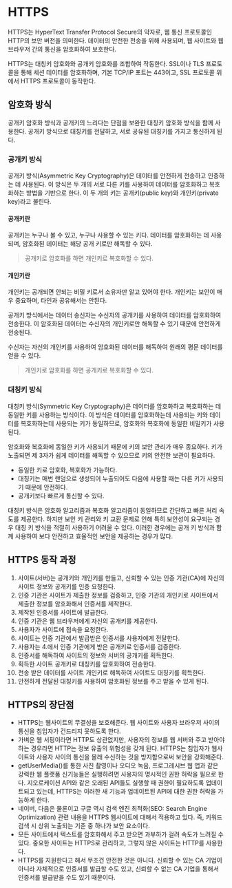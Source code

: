 
# HTTPS

HTTPS는 HyperText Transfer Protocol Secure의 약자로, 웹 통신 프로토콜인 HTTP의 보안 버전을 의미한다. 데이터의 안전한 전송을 위해 사용되며, 웹 사이트와 웹 브라우저 간의 통신을 암호화하여 보호한다.

HTTPS는 대칭키 암호화와 공개키 암호화를 조합하여 작동한다. SSL이나 TLS 프로토콜을 통해 세션 데이터를 암호화하며, 기본 TCP/IP 포트는 443이고, SSL 프로토콜 위에서 HTTPS 프로토콜이 동작한다.

## 암호화 방식
공개키 암호화 방식과 공개키의 느리다는 단점을 보완한 대칭키 암호화 방식을 함께 사용한다. 공개키 방식으로 대칭키를 전달하고, 서로 공유된 대칭키를 가지고 통신하게 된다.

### 공개키 방식
공개키 방식(Asymmetric Key Cryptography)은 데이터를 안전하게 전송하고 인증하는 데 사용된다. 이 방식은 두 개의 서로 다른 키를 사용하여 데이터를 암호화하고 복호화하는 방법을 기반으로 한다. 이 두 개의 키는 공개키(public key)와 개인키(private key)라고 불린다.

#### 공개키란
공개키는 누구나 볼 수 있고, 누구나 사용할 수 있는 키다. 데이터를 암호화하는 데 사용되며, 암호화된 데이터는 해당 공개 키로만 해독할 수 있다.

> 공개키로 암호화를 하면 개인키로 복호화할 수 있다.

#### 개인키란
개인키는 공개되면 안되는 비밀 키로서 소유자만 알고 있어야 한다. 개인키는 보안이 매우 중요하며, 타인과 공유해서는 안된다.

공개키 방식에서는 데이터 송신자는 수신자의 공개키를 사용하여 데이터를 암호화하여 전송한다. 이 암호화된 데이터는 수신자의 개인키로만 해독할 수 있기 때문에 안전하게 전송된다.

수신자는 자신의 개인키를 사용하여 암호화된 데이터를 해독하여 원래의 평문 데이터를 얻을 수 있다.

> 개인키로 암호화를 하면 공개키로 복호화할 수 있다.

### 대칭키 방식
대칭키 방식(Symmetric Key Cryptography)은 데이터를 암호화하고 복호화하는 데 동일한 키를 사용하는 방식이다. 이 방식은 데이터를 암호화하는데 사용되는 키와 데이터를 복호화하는데 사용되는 키가 동일하므로, 암호화와 복호화에 동일한 비밀키가 사용된다.

암호화와 복호화에 동일한 키가 사용되기 때문에 키의 보안 관리가 매우 종요하다. 키가 노출되면 제 3자가 쉽게 데이터를 해독할 수 있으므로 키의 안전한 보관이 필요하다.

- 동일한 키로 암호화, 복호화가 가능하다.
- 대칭키는 매번 랜덤으로 생성되어 누출되어도 다음에 사용할 때는 다른 키가 사용되기 때문에 안전하다.
- 공개키보다 빠르게 통신할 수 있다.

대칭키 방식은 암호화 알고리즘과 복호화 알고리즘이 동일하므로 간단하고 빠른 처리 속도를 제공한다. 하지만 보안 키 관리와 키 교환 문제로 인해 특히 보안성이 요구되는 경우 대칭 키 방식을 적절히 사용하기 어려울 수 있다. 이러한 경우에는 공개 키 방식과 함께 사용하여 보다 안전하고 효율적인 보안을 제공하는 경우가 많다.

## HTTPS 동작 과정
1. 사이트(서버)는 공개키와 개인키를 만들고, 신뢰할 수 있는 인증 기관(CA)에 자신의 사이트 정보와 공개키를 인증 요청한다.
2. 인증 기관은 사이트가 제출한 정보를 검증하고, 인증 기관의 개인키로 사이트에서 제출한 정보를 암호화해서 인증서를 제작한다.
3. 제작된 인증서를 사이트에 발급한다.
4. 인증 기관은 웹 브라우저에게 자신의 공개키를 제공한다.
5. 사용자가 사이트에 접속을 요청한다.
6. 사이트는 인증 기관에서 발급받은 인증서를 사용자에게 전달한다.
7. 사용자는 4.에서 인증 기관에게 받은 공개키로 인증서를 검증한다.
8. 인증서를 해독하여 사이트의 정보와 서버의 공개키를 획득한다.
9. 획득한 사이트 공개키로 대칭키를 암호화하여 전송한다.
10. 전송 받은 데이터를 사이트 개인키로 해독하여 사이트도 대칭키를 획득한다.
11. 안전하게 전달된 대칭키를 사용하여 암호화된 정보를 주고 받을 수 있게 된다.

## HTTPS의 장단점
- HTTPS는 웹사이트의 무결성을 보호해준다. 웹 사이트와 사용자 브라우저 사이의 통신을 침입자가 건드리지 못하도록 한다.
- 가벼운 웹 서핑이라면 HTTP도 상관없지만, 사용자의 정보를 웹 서버와 주고 받아야하는 경우라면 HTTP는 정보 유출의 위험성을 갖게 된다. HTTPS는 침입자가 웹사이트와 사용자 사이의 통신을 몰래 수신하는 것을 방지함으로써 보안을 강화해준다.
- getUserMedia()를 통한 사진 촬영이나 오디오 녹음, 프로그레시브 웹 앱과 같은 강력한 웹 플랫폼 신기능들은 실행하려면 사용자의 명시적인 권한 허락을 필요로 한다. 지오로케이션 API와 같은 오래된 API들도 실행할 때 권한이 필요하도록 업데이트되고 있는데, HTTPS는 이러한 새 기능과 업데이트된 API에 대한 권한 허락을 가능하게 한다.
- 네이버, 다음은 물론이고 구글 역시 검색 엔진 최적화(SEO: Search Engine Optimization) 관련 내용을 HTTPS 웹사이트에 대해서 적용하고 있다. 즉, 키워드 검색 시 상위 노출되는 기준 중 하나가 보안 요소이다.
- 모든 사이트에서 텍스트를 암호화해서 주고 받으면 과부하가 걸려 속도가 느려질 수 있다. 중요한 사이트는 HTTPS로 관리하고, 그렇지 않은 사이트는 HTTP를 사용한다.
- HTTPS를 지원한다고 해서 무조건 안전한 것은 아니다. 신뢰할 수 있는 CA 기업이 아니라 자체적으로 인증서를 발급할 수도 있고, 신뢰할 수 없는 CA 기업을 통해서 인증서를 발급받을 수도 있기 때문이다.